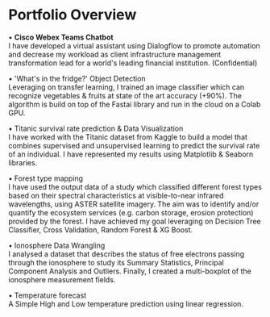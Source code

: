 # Portfolio Overview

• <b>Cisco Webex Teams Chatbot</b><br>
I have developed a virtual assistant using Dialogflow to promote automation and decrease my workload as client infrastructure management transformation lead for a world's leading financial institution. (Confidential)

• 'What's in the fridge?' Object Detection<br>
Leveraging on transfer learning, I trained an image classifier which can recognize vegetables &amp; fruits at state of the art accuracy (+90%). The algorithm is build on top of the Fastai library and run in the cloud on a Colab GPU.

• Titanic survival rate prediction & Data Visualization<br>
I have worked with the Titanic dataset from Kaggle to build a model that combines supervised and unsupervised learning to predict the survival rate of an individual. I have represented my results using Matplotlib &amp; Seaborn libraries.

• Forest type mapping<br>
I have used the output data of a study which classified different forest types based on their spectral characteristics at visible-to-near infrared wavelengths, using ASTER satellite imagery. The aim was to identify and/or quantify the ecosystem services (e.g. carbon storage, erosion protection) provided by the forest. I have achieved my goal leveraging on Decision Tree Classifier, Cross Validation, Random Forest &amp; XG Boost.

• Ionosphere Data Wrangling<br>
I analysed a dataset that describes the status of free electrons passing through the ionosphere to study its Summary Statistics, Principal Component Analysis and Outliers. Finally, I created a multi-boxplot of the ionosphere measurement fields.

• Temperature forecast<br>
A Simple High and Low temperature prediction using linear regression.
